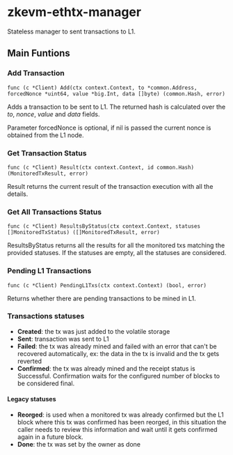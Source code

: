 # zkevm-ethtx-manager
Stateless manager to sent transactions to L1.

## Main Funtions
### Add Transaction
`func (c *Client) Add(ctx context.Context, to *common.Address, forcedNonce *uint64, value *big.Int, data []byte) (common.Hash, error)`

Adds a transaction to be sent to L1. The returned hash is calculated over the *to*, *nonce*, *value* and *data* fields.

Parameter forcedNonce is optional, if nil is passed the current nonce is obtained from the L1 node.

### Get Transaction Status
`func (c *Client) Result(ctx context.Context, id common.Hash) (MonitoredTxResult, error)`

Result returns the current result of the transaction execution with all the details.

### Get All Transactions Status
`func (c *Client) ResultsByStatus(ctx context.Context, statuses []MonitoredTxStatus) ([]MonitoredTxResult, error)`

ResultsByStatus returns all the results for all the monitored txs matching the provided statuses.
If the statuses are empty, all the statuses are considered.

### Pending L1 Transactions
`func (c *Client) PendingL1Txs(ctx context.Context) (bool, error)`

Returns whether there are pending transactions to be mined in L1.

### Transactions statuses

- **Created**: the tx was just added to the volatile storage
- **Sent**: transaction was sent to L1
- **Failed**: the tx was already mined and failed with an error that can't be recovered automatically, ex: the data in the tx is invalid and the tx gets reverted
- **Confirmed**: the tx was already mined and the receipt status is Successful. Confirmation waits for the configured number of blocks to be considered final.

#### Legacy statuses

- **Reorged**: is used when a monitored tx was already confirmed but the L1 block where this tx was confirmed has been reorged, in this situation the caller needs to review this information and wait until it gets confirmed again in a future block.
- **Done**: the tx was set by the owner as done
